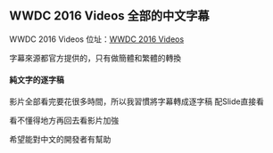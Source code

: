 ## WWDC 2016 Videos 全部的中文字幕

WWDC 2016 Videos 位址：[WWDC 2016 Videos](https://developer.apple.com/videos/wwdc2016/)

字幕來源都官方提供的，只有做簡體和繁體的轉換



#### 純文字的逐字稿

影片全部看完要花很多時間，所以我習慣將字幕轉成逐字稿 配Slide直接看

看不懂得地方再回去看影片加強



希望能對中文的開發者有幫助
